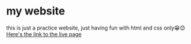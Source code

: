 # my website
this is just a practice website, just having fun with html and css only😁😊 
<a href="https://GreatNation111.github.io/my-website/">Here's the link to the live page</a>
 
